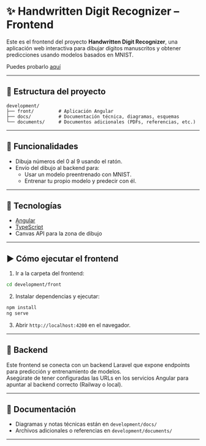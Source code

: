# ✨ Handwritten Digit Recognizer – Frontend

Este es el frontend del proyecto **Handwritten Digit Recognizer**, una aplicación web interactiva para dibujar dígitos manuscritos y obtener predicciones usando modelos basados en MNIST.

Puedes probarlo [aquí](https://aranagarapena.github.io/handwritten-digit-recognizer-front/home)

---

## 📁 Estructura del proyecto

```
development/
├── front/         # Aplicación Angular
├── docs/          # Documentación técnica, diagramas, esquemas
└── documents/     # Documentos adicionales (PDFs, referencias, etc.)
```

---

## 🧠 Funcionalidades

- Dibuja números del 0 al 9 usando el ratón.
- Envío del dibujo al backend para:
  - Usar un modelo preentrenado con MNIST.
  - Entrenar tu propio modelo y predecir con él.

---

## 🚀 Tecnologías

- [Angular](https://angular.io/)
- [TypeScript](https://www.typescriptlang.org/)
- Canvas API para la zona de dibujo

---

## ▶️ Cómo ejecutar el frontend

1. Ir a la carpeta del frontend:

```bash
cd development/front
```

2. Instalar dependencias y ejecutar:

```bash
npm install
ng serve
```

3. Abrir `http://localhost:4200` en el navegador.

---

## 🔗 Backend

Este frontend se conecta con un backend Laravel que expone endpoints para predicción y entrenamiento de modelos.  
Asegúrate de tener configuradas las URLs en los servicios Angular para apuntar al backend correcto (Railway o local).

---

## 📄 Documentación

- Diagramas y notas técnicas están en `development/docs/`
- Archivos adicionales o referencias en `development/documents/`

---
